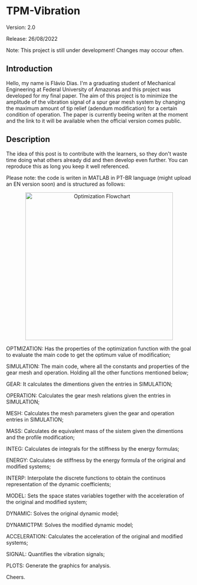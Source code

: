 # TPM-Vibration 
  Version: 2.0
  
  Release: 26/08/2022
   
  Note: This project is still under development! Changes may occour often.

## Introduction
  Hello, my name is Flávio Dias. I'm a graduating student of Mechanical Engineering at Federal University of Amazonas and this project was developed for my final paper. The aim of this project is to minimize the amplitude of the vibration signal of a spur gear mesh system by changing the maximum amount of tip relief (adendum modification) for a certain condition of operation. The paper is currently beeing writen at the moment and the link to it will be available when the official version comes public.

## Description
  The idea of this post is to contribute with the learners, so they don't waste time doing what others already did and then develop even further. You can reproduce this as long you keep it well referenced.
  
  Please note: the code is writen in MATLAB in PT-BR language (might upload an EN version soon) and is structured as follows:
  
  <p align="center">
  <img src="https://i.imgur.com/wAHjoAF.jpg" alt="Optimization Flowchart" width="400" />
  </p>
  
  OPTMIZATION: Has the properties of the optimization function with the goal to evaluate the main code to get the optimum value of modification;
  
  SIMULATION: The main code, where all the constants and properties of the gear mesh and operation. Holding all the other functions mentioned below;
  
  GEAR: It calculates the dimentions given the entries in SIMULATION;
  
  OPERATION: Calculates the gear mesh relations given the entries in SIMULATION;
  
  MESH: Calculates the mesh parameters given the gear and operation entries in SIMULATION;
  
  MASS: Calculates de equivalent mass of the sistem given the dimentions and the profile modification;
  
  INTEG: Calculates de integrals for the stiffness by the energy formulas;
  
  ENERGY: Calculates de stiffness by the energy formula of the original and modified systems;
  
  INTERP: Interpolate the discrete functions to obtain the continuos representation of the dynamic coefficients;
  
  MODEL: Sets the space states variables together with the acceleration of the original and modified system;
  
  DYNAMIC: Solves the original dynamic model;
  
  DYNAMICTPM: Solves the modified dynamic model;
  
  ACCELERATION: Calculates the acceleration of the original and modified systems;
  
  SIGNAL: Quantifies the vibration signals;
  
  PLOTS: Generate the graphics for analysis.
  

  
  Cheers.
